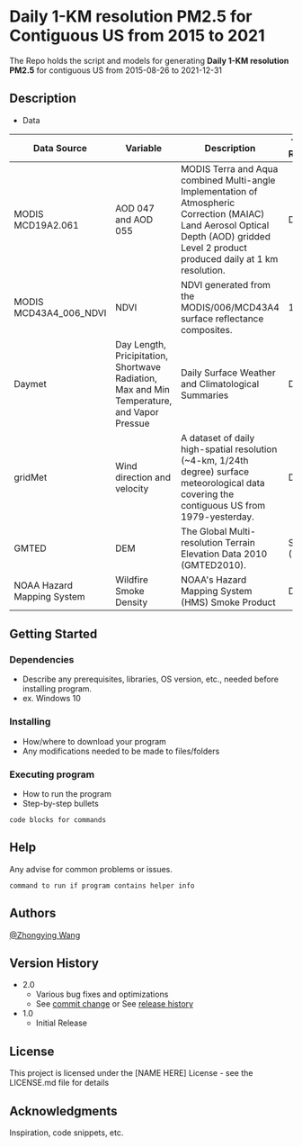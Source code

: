 # Daily 1-KM resolution PM2.5 for Contiguous US from 2015 to 2021

The Repo holds the script and models for generating 
**Daily 1-KM resolution PM2.5** for 
contiguous US from 2015-08-26 to 2021-12-31

## Description

* Data

| Data Source                | Variable                                                                                    | Description                                                                                                                                                                             | Temporal Resolution | Spatial Resolution  |
|----------------------------|---------------------------------------------------------------------------------------------|-----------------------------------------------------------------------------------------------------------------------------------------------------------------------------------------|---------------------|---------------------|
| MODIS MCD19A2.061          | AOD 047 and AOD 055                                                                         | MODIS Terra and Aqua combined Multi-angle Implementation of Atmospheric Correction (MAIAC)  Land Aerosol Optical Depth (AOD) gridded Level 2 product produced daily at 1 km resolution. | Daily               | 1-km                |
| MODIS MCD43A4_006_NDVI     | NDVI                                                                                        | NDVI generated from the MODIS/006/MCD43A4 surface reflectance composites.                                                                                                               | 16-Day              | 0.5-km              |
| Daymet                     | Day Length, Pricipitation, Shortwave Radiation,  Max and Min Temperature, and Vapor Pressue | Daily Surface Weather and Climatological Summaries                                                                                                                                      | Daily               | 1-km                |
| gridMet                    | Wind direction and velocity                                                                 | A dataset of daily high-spatial resolution (~4-km, 1/24th degree) surface meteorological data covering  the contiguous US from 1979-yesterday.                                          | Daily               | 1/24th degree ~4-km |
| GMTED                      | DEM                                                                                         | The Global Multi-resolution Terrain Elevation Data 2010 (GMTED2010).                                                                                                                    | Static (2010)       | 1-km                |
| NOAA Hazard Mapping System | Wildfire Smoke Density                                                                      | NOAA's Hazard Mapping System (HMS) Smoke Product                                                                                                                                        | Daily               | 1-km                |

## Getting Started

### Dependencies

* Describe any prerequisites, libraries, OS version, etc., needed before installing program.
* ex. Windows 10

### Installing

* How/where to download your program
* Any modifications needed to be made to files/folders

### Executing program

* How to run the program
* Step-by-step bullets
```
code blocks for commands
```

## Help

Any advise for common problems or issues.
```
command to run if program contains helper info
```

## Authors

[@Zhongying Wang](Zhongying.Wang@colorado.edu)

## Version History

* 2.0
    * Various bug fixes and optimizations
    * See [commit change]() or See [release history]()
* 1.0
    * Initial Release

## License

This project is licensed under the [NAME HERE] License - see the LICENSE.md file for details

## Acknowledgments

Inspiration, code snippets, etc.